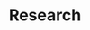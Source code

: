 ---
layout: page
permalink: /research/
title: Research
tags: [research]
modified: 15-09-2020
comments: false
---